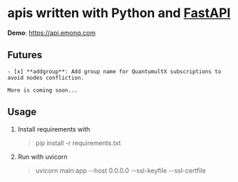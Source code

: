 # apis written with Python and [FastAPI](https://github.com/tiangolo/fastapi)
**Demo**: https://api.emonq.com

## Futures
    - [x] **addgroup**: Add group name for QuantumultX subscriptions to avoid nodes confliction.

    More is coming soon...
## Usage
   1. Install requirements with 
      > pip install -r requirements.txt
   2. Run with uvicorn
      > uvicorn main:app --host 0.0.0.0 --ssl-keyfile <yourkeyfile> --ssl-certfile <yourcertfile>
